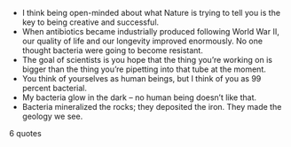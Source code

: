  - I think being open-minded about what Nature is trying to tell you is the key to being creative and successful.
 - When antibiotics became industrially produced following World War II, our quality of life and our longevity improved enormously. No one thought bacteria were going to become resistant.
 - The goal of scientists is you hope that the thing you’re working on is bigger than the thing you’re pipetting into that tube at the moment.
 - You think of yourselves as human beings, but I think of you as 99 percent bacterial.
 - My bacteria glow in the dark – no human being doesn’t like that.
 - Bacteria mineralized the rocks; they deposited the iron. They made the geology we see.

6 quotes